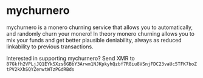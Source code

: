 # mychurnero

mychurnero is a monero churning service that allows you to automatically, and randomly churn your monero! In theory monero churning allows you to mix your funds and get better plausible deniability, always as reduced linkability to previous transactions.

Interested in supporting mychurnero? Send XMR to `87Gkfh2VPLjJQ1EYkSXzs6GBbY3Arwm1NJKpkyhQzbf7R8iu8VSnjFDC23vaUc5TFK7boZtPV2kXhSQYZenwtWTzPGdRBds`